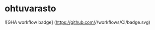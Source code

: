 # ohtuvarasto
![GHA workflow badge] (https://github.com/<OWNER>/<REPOSITORY>/workflows/CI/badge.svg)
